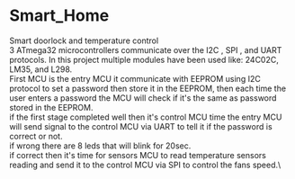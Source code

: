 # Smart_Home
Smart doorlock and temperature control\
3 ATmega32 microcontrollers communicate over the I2C , SPI , and UART protocols. In this project multiple modules have been used like: 24C02C, LM35, and L298.\
First MCU is the entry MCU it communicate with EEPROM using I2C protocol to set a password then store it in the EEPROM, then each time the user enters a password the MCU will check if it's the same as password stored in the EEPROM.\
if the first stage completed well then it's control MCU time the entry MCU will send signal to the control MCU via UART to tell it if the password is correct or not.\
if wrong there are 8 leds that will blink for 20sec.\
if correct then it's time for sensors MCU to read temperature sensors reading and send it to the control MCU via SPI to control the fans speed.\ 


